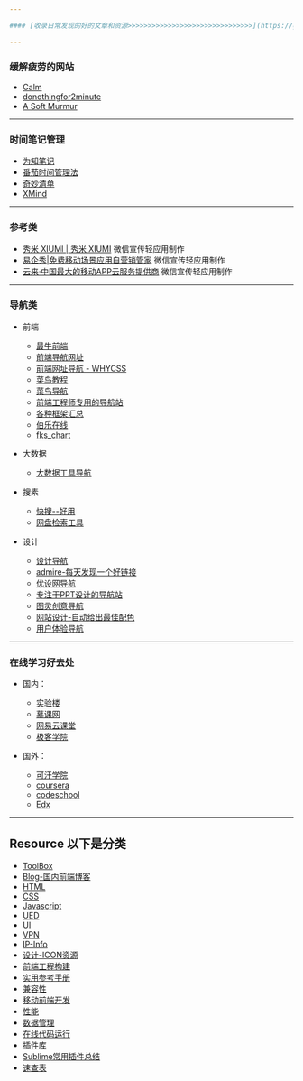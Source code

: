 ```yaml
---

#### [收录日常发现的好的文章和资源>>>>>>>>>>>>>>>>>>>>>>>>>>>>>>>](https://github.com/poetries/mywiki/issues)

---
```


### 缓解疲劳的网站
  
 - [Calm](https://www.calm.com/)
 - [donothingfor2minute](http://www.donothingfor2minutes.com/)
 - [A Soft Murmur](http://asoftmurmur.com/)

---

### 时间笔记管理

  - [为知笔记](http://www.wiz.cn/)
  - [番茄时间管理法](http://alloyteam.github.io/AlloyTimer/)
  - [奇妙清单](https://www.wunderlist.com/zh/)
  - [XMind](http://www.xmindchina.net/)

---

### 参考类

- [秀米 XIUMI | 秀米 XIUMI](http://xiumi.us/) 微信宣传轻应用制作
- [易企秀|免费移动场景应用自营销管家](http://eqxiu.com/#/home) 微信宣传轻应用制作
- [云来·中国最大的移动APP云服务提供商](http://www.liveapp.cn/) 微信宣传轻应用制作

---



### 导航类

- 前端

  - [最牛前端](http://f2er.club/)
  - [前端导航网址](http://caibaojian.com/links)
  - [前端网址导航 - WHYCSS](http://whycss.com/)
  - [菜鸟教程](http://www.runoob.com/)
  - [菜鸟导航](http://www.runoob.com/w3cnav)
  - [前端工程师专用的导航站](http://www.css88.com/nav/)
  - [各种框架汇总](https://www.awesomes.cn/repos/Applications/Frameworks)
  - [伯乐在线](http://hao.jobbole.com/#rd)
  - [fks_chart](http://html5ify.com/fks/fks_chart/)
  
  
- 大数据
 
  - [大数据工具导航](http://hao.199it.com/)


- 搜素

  - [快搜--好用](http://so.chongbuluo.com/)
  - [网盘检索工具](http://www.xilinjie.com)

- 设计

  - [设计导航](http://hao.shejidaren.com/)
  - [admire-每天发现一个好链接](https://admire.so/)
  - [优设网导航](http://hao.uisdc.com/)
  - [专注于PPT设计的导航站](http://hippter.com/)
  - [图灵创意导航](http://turingchina.cn/)
  - [网站设计-自动给出最佳配色](http://www.materialpalette.com/)
  - [用户体验导航 ](http://www.uedh.cn/index.php)
 
  
---  


### 在线学习好去处

- 国内：

  - [实验楼](https://www.shiyanlou.com)
  - [慕课网](http://imooc.com)
  - [网易云课堂](http://study.163.com/)
  - [极客学院](http://www.jikexueyuan.com/)

- 国外：

  - [可汗学院](https://www.khanacademy.org/)
  - [coursera](https://www.coursera.org/)
  - [codeschool](https://www.codeschool.com/learn)
  - [Edx](https://www.edx.org/)


---


## Resource 以下是分类

 - [ToolBox](https://github.com/poetries/mywiki/blob/master/BookMarks/Tools.md)
 - [Blog-国内前端博客](https://github.com/poetries/mywiki/blob/master/BookMarks/Blog.md)
 - [HTML](https://github.com/poetries/mywiki/blob/master/BookMarks/HTML.md)
 - [CSS](https://github.com/poetries/mywiki/blob/master/BookMarks/CSS.md)
 - [Javascript](https://github.com/poetries/mywiki/blob/master/BookMarks/Javascript.md)
 - [UED](https://github.com/poetries/mywiki/blob/master/BookMarks/UED.md)
 - [UI](https://github.com/poetries/mywiki/blob/master/BookMarks/UI.md)
 - [VPN](https://github.com/poetries/mywiki/blob/master/BookMarks/VPN.md)
 - [IP-Info](https://github.com/poetries/mywiki/blob/master/BookMarks/IP-Info.md)
 - [设计-ICON资源](https://github.com/poetries/mywiki/blob/master/BookMarks/%E8%AE%BE%E8%AE%A1.md)
 - [前端工程构建](https://github.com/poetries/mywiki/blob/master/BookMarks/%E5%89%8D%E7%AB%AF%E5%B7%A5%E7%A8%8B%E6%9E%84%E5%BB%BA.md)
 - [实用参考手册](https://github.com/poetries/mywiki/blob/master/BookMarks/%E5%AE%9E%E7%94%A8%E5%8F%82%E8%80%83%E6%89%8B%E5%86%8C.md)
 - [兼容性](https://github.com/poetries/mywiki/blob/master/BookMarks/%E5%85%BC%E5%AE%B9%E6%80%A7.md)
 - [移动前端开发](https://github.com/poetries/mywiki/blob/master/BookMarks/%E7%A7%BB%E5%8A%A8%E5%89%8D%E7%AB%AF%E5%BC%80%E5%8F%91.md)
 - [性能](https://github.com/poetries/mywiki/blob/master/BookMarks/%E6%80%A7%E8%83%BD.md)
 - [数据管理](https://github.com/poetries/mywiki/blob/master/BookMarks/%E6%95%B0%E6%8D%AE%E7%AE%A1%E7%90%86.md)
 - [在线代码运行](https://github.com/poetries/mywiki/blob/master/BookMarks/%E5%9C%A8%E7%BA%BF%E4%BB%A3%E7%A0%81%E8%BF%90%E8%A1%8C.md)
 - [插件库](https://github.com/poetries/mywiki/blob/master/BookMarks/%E6%8F%92%E4%BB%B6%E5%BA%93.md)	
 - [Sublime常用插件总结](https://github.com/poetries/mywiki/blob/master/BookMarks/Sublime%E5%B8%B8%E7%94%A8%E6%8F%92%E4%BB%B6%E6%80%BB%E7%BB%93.md)
 - [速查表](https://github.com/poetries/mywiki/blob/master/BookMarks/%E9%80%9F%E6%9F%A5%E8%A1%A8.md)
